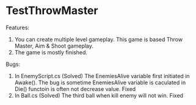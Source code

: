 # TestThrowMaster
Features:
1. You can create multiple level gameplay. This game is based Throw Master, Aim & Shoot gameplay.
2. The game is mostly finished.

Bugs:
1. In EnemyScript.cs (Solved)
The EnemiesAlive variable first initiated in Awake(). The bug is sometime EnemiesAlive variable is caculated in Die() functoin is often not decrease value. Fixed
2. In Ball.cs (Solved)
The third ball when kill enemy will not win. Fixed

